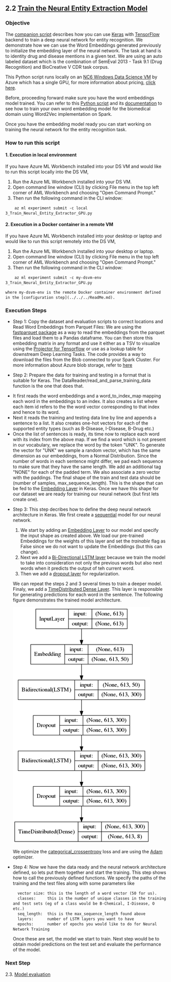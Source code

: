 ## 2.2 [Train the Neural Entity Extraction Model](3_Train_Neural_Entity_Extractor_GPU.py)

### Objective

The [companion script](3_Train_Neural_Entity_Extractor_GPU.py) describes how you can use [Keras](https://keras.io/) with [TensorFlow](https://www.tensorflow.org/) backend to train a deep neural network for entity recognition. We demonstrate how we can use the Word Embeddings generated previously to initialize the embedding layer of the neural network. The task at hand is to identity drug and disease mentions in a given text. We are using an auto labeled dataset which is the combination of SemEval 2013 - Task 9.1 (Drug Recognition) and BioCreative V CDR task corpus.


This Python script runs locally on an [NC6 Windows Data Science VM](https://docs.microsoft.com/en-us/azure/machine-learning/machine-learning-data-science-linux-dsvm-intro) by Azure which has a single GPU, for more information about pricing, [click here](https://azure.microsoft.com/en-us/pricing/details/virtual-machines/series/#n-series).

Before, proceeding forward make sure you have the word embeddings model trained. You can refer to this [Python script](../01_feature_engineering/2_Train_Word2Vec_Model_Spark.py) and its [documentation](../01_feature_engineering/ReadMe.md)
to see how to train your own word embedding model for the biomedical domain using Word2Vec implementation on Spark.

Once you have the embedding model ready you can start working on training the neural network for the entity recognition task.

### How to run this script

#### 1. Execution in local environment 
If you have Azure ML Workbench installed into your DS VM and would like to run this script locally into the DS VM, 
1. Run the Azure ML Workbench installed into your DS VM.
2. Open command line window (CLI) by clicking File menu in the top left corner of AML Workbench and choosing "Open Command Prompt." 
3. Then run the following command in the CLI window:
```
    az ml experiment submit -c local 3_Train_Neural_Entity_Extractor_GPU.py   
```

#### 2. Execution in a Docker container in a remote VM
If you have Azure ML Workbench installed into your desktop or laptop and would like to run this script remotely into the DS VM, 
1. Run the Azure ML Workbench installed into your desktop or laptop.
2. Open command line window (CLI) by clicking File menu in the top left corner of AML Workbench and choosing "Open Command Prompt." 
3. Then run the following command in the CLI window:
```
    az ml experiment submit -c my-dsvm-env 3_Train_Neural_Entity_Extractor_GPU.py   
```
    where my-dsvm-env is the remote Docker container environment defined in the [configuration step](../../../ReadMe.md).

### Execution Steps 

* Step 1: Copy the dataset and evaluation scripts to correct locations and Read Word Embeddings from Parquet Files:
We are using the [fastparquet package](https://pypi.python.org/pypi/fastparquet) as a way to read the embeddings from the parquet files and load them to a Pandas dataframe. You can then store this embedding matrix 
in any format and use it either as a TSV to visualize using the [Projector for Tensorflow](http://projector.tensorflow.org/) or use as a lookup table for downstream Deep Learning Tasks. The code provides a way to download the files from the Blob connected to your Spark Cluster. For more information about Azure blob storage, refer to [here](https://docs.microsoft.com/en-us/azure/storage/storage-dotnet-how-to-use-blobs)

* Step 2: Prepare the data for training and testing in a format that is suitable for Keras. The DataReader/read_and_parse_training_data function is the one that does that.
 - It first reads the word embeddings and a word_to_index_map mapping each word in the embeddings to an index. It also creates a list where each item id refers to the the word vector corresponding to that index and hence to its word.
 - Next it reads the training and testing data line by line and appends a sentence to a list. It also creates one-hot vectors for each of the supported entity types (such as B-Disease, I-Disease, B-Drug etc.)
 - Once the list of sentences is ready, its time now to replace each word with its index from the above map. If we find a word which is not present in our vocabulary, we replace the word by the token "UNK".
 To generate the vector for "UNK" we sample a random vector, which has the same dimension as our embeddings, from a Normal Distribution. Since the number of words in each sentence might differ, we pad each sequence 
 to make sure that they have the same length. We add an additional tag "NONE" for each of the padded term. We also associate a zero vector with the paddings. The final shape of the train and test data should be (number of samples, max_sequence_length). This is the shape that can be fed to the [Embedding Layer](https://keras.io/layers/embeddings/) in Keras. Once we have this shape for our dataset we are ready for training our neural network (but first lets create one).
  
 * Step 3: This step decribes how to define the deep neural network architecture in Keras. We first create a [sequential](https://keras.io/getting-started/sequential-model-guide/) model for our neural network.
   1. We start by adding an [Embedding Layer](https://keras.io/layers/embeddings/) to our model and specify the input shape as created above. We load our pre-trained Embeddings for the weights of this layer and set the *trainable* flag as False since we do not want 
 to update the Embeddings (but this can change). 
   2. Next we add a [Bi-Directional LSTM layer](https://keras.io/layers/wrappers/#bidirectional) because we train the model to take into consideration not only the previous words but also next words when it predicts the output of teh current word. 
   3. Then we add a [dropout layer](https://keras.io/layers/core/#dropout) for regularization. 
   
   We can repeat the steps 2 and 3 several times to train a deeper model. Finaly, we add a [TimeDistributed Dense Layer](https://keras.io/layers/wrappers/#timedistributed). This layer is responsible for generating predictions for each word in the sentence.
 The following figure demonstrates the trained model architecture.        
        
   ![LSTM model](../../../docs/images/d-a-d-model.png)

   We optimize the [categorical_crossentropy](https://keras.io/losses/#categorical_crossentropy) loss and are using the [Adam](https://keras.io/optimizers/#adam) optimizer.

* Step 4: Now we have the data ready and the neural network architecture defined, so lets put them together and start the training. This step shows how to call the previously defined functions. We specify the paths of the training and the test files along with some parameters like 

        vector size: this is the length of a word vector (50 for us).
        classes:     this is the number of unique classes in the training and test sets (eg of a class would be B-Chemical, I-Disease, O etc.)
        seq_length:  this is the max_sequence_length found above
        layers:      number of LSTM layers you want to have
        epochs:      number of epochs you would like to do for Neural Network Training

   Once these are set, the model we start to train. Next step would be to obtain model predictions on the test set and evaluate the performance of the model.


### Next Step
2.3. [Model evaluation](./code/02_modeling/03_model_evaluation/ReadMe.md)